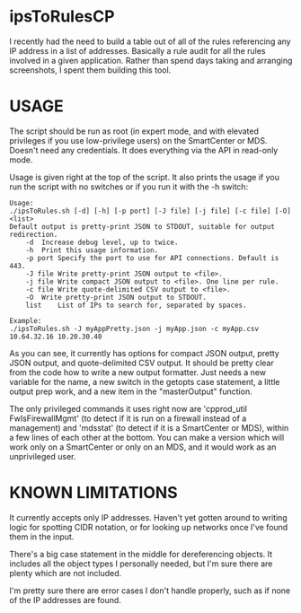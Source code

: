 # ipsToRulesCP
I recently had the need to build a table out of all of the rules referencing any IP address in a list of addresses. Basically a rule audit for all the rules involved in a given application. Rather than spend days taking and arranging screenshots, I spent them building this tool.

# USAGE
The script should be run as root (in expert mode, and with elevated privileges if you use low-privilege users) on the SmartCenter or MDS. Doesn't need any credentials. It does everything via the API in read-only mode.

Usage is given right at the top of the script. It also prints the usage if you run the script with no switches or if you run it with the -h switch:

```[Bob_Zimmerman@MySmartCenter]# ./ipsToRules.sh -h
Usage:
./ipsToRules.sh [-d] [-h] [-p port] [-J file] [-j file] [-c file] [-O] <list>
Default output is pretty-print JSON to STDOUT, suitable for output redirection.
	-d	Increase debug level, up to twice.
	-h	Print this usage information.
	-p port	Specify the port to use for API connections. Default is 443.
	-J file	Write pretty-print JSON output to <file>.
	-j file	Write compact JSON output to <file>. One line per rule.
	-c file	Write quote-delimited CSV output to <file>.
	-O	Write pretty-print JSON output to STDOUT.
	list	List of IPs to search for, separated by spaces.

Example:
./ipsToRules.sh -J myAppPretty.json -j myApp.json -c myApp.csv 10.64.32.16 10.20.30.40
```
As you can see, it currently has options for compact JSON output, pretty JSON output, and quote-delimited CSV output. It should be pretty clear from the code how to write a new output formatter. Just needs a new variable for the name, a new switch in the getopts case statement, a little output prep work, and a new item in the "masterOutput" function.

The only privileged commands it uses right now are 'cpprod_util FwIsFirewallMgmt' (to detect if it is run on a firewall instead of a management) and 'mdsstat' (to detect if it is a SmartCenter or MDS), within a few lines of each other at the bottom. You can make a version which will work only on a SmartCenter or only on an MDS, and it would work as an unprivileged user.

# KNOWN LIMITATIONS
It currently accepts only IP addresses. Haven't yet gotten around to writing logic for spotting CIDR notation, or for looking up networks once I've found them in the input.

There's a big case statement in the middle for dereferencing objects. It includes all the object types I personally needed, but I'm sure there are plenty which are not included.

I'm pretty sure there are error cases I don't handle properly, such as if none of the IP addresses are found.
